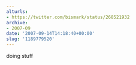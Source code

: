 ```yaml
---
alturls:
- https://twitter.com/bismark/status/268521932
archive:
- 2007-09
date: '2007-09-14T14:18:40+00:00'
slug: '1189779520'
---
```


doing stuff

